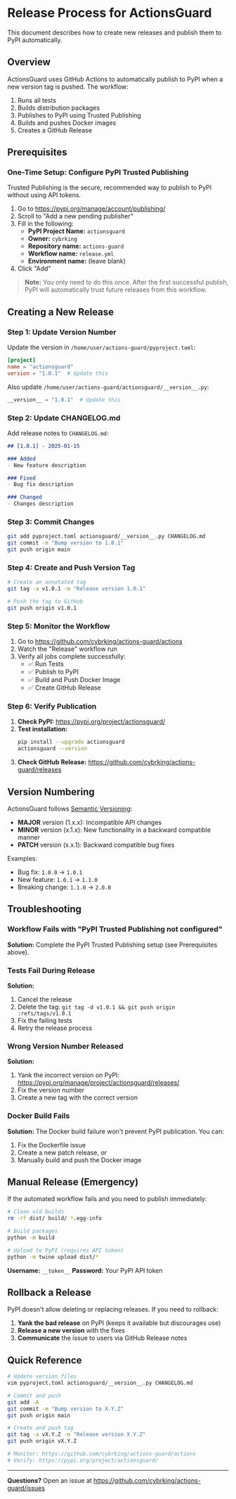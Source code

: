 # Release Process for ActionsGuard

This document describes how to create new releases and publish them to PyPI automatically.

## Overview

ActionsGuard uses GitHub Actions to automatically publish to PyPI when a new version tag is pushed. The workflow:

1. Runs all tests
2. Builds distribution packages
3. Publishes to PyPI using Trusted Publishing
4. Builds and pushes Docker images
5. Creates a GitHub Release

## Prerequisites

### One-Time Setup: Configure PyPI Trusted Publishing

Trusted Publishing is the secure, recommended way to publish to PyPI without using API tokens.

1. Go to https://pypi.org/manage/account/publishing/
2. Scroll to "Add a new pending publisher"
3. Fill in the following:
   - **PyPI Project Name:** `actionsguard`
   - **Owner:** `cybrking`
   - **Repository name:** `actions-guard`
   - **Workflow name:** `release.yml`
   - **Environment name:** (leave blank)
4. Click "Add"

> **Note:** You only need to do this once. After the first successful publish, PyPI will automatically trust future releases from this workflow.

## Creating a New Release

### Step 1: Update Version Number

Update the version in `/home/user/actions-guard/pyproject.toml`:

```toml
[project]
name = "actionsguard"
version = "1.0.1"  # Update this
```

Also update `/home/user/actions-guard/actionsguard/__version__.py`:

```python
__version__ = "1.0.1"  # Update this
```

### Step 2: Update CHANGELOG.md

Add release notes to `CHANGELOG.md`:

```markdown
## [1.0.1] - 2025-01-15

### Added
- New feature description

### Fixed
- Bug fix description

### Changed
- Changes description
```

### Step 3: Commit Changes

```bash
git add pyproject.toml actionsguard/__version__.py CHANGELOG.md
git commit -m "Bump version to 1.0.1"
git push origin main
```

### Step 4: Create and Push Version Tag

```bash
# Create an annotated tag
git tag -a v1.0.1 -m "Release version 1.0.1"

# Push the tag to GitHub
git push origin v1.0.1
```

### Step 5: Monitor the Workflow

1. Go to https://github.com/cybrking/actions-guard/actions
2. Watch the "Release" workflow run
3. Verify all jobs complete successfully:
   - ✅ Run Tests
   - ✅ Publish to PyPI
   - ✅ Build and Push Docker Image
   - ✅ Create GitHub Release

### Step 6: Verify Publication

1. **Check PyPI:** https://pypi.org/project/actionsguard/
2. **Test installation:**
   ```bash
   pip install --upgrade actionsguard
   actionsguard --version
   ```
3. **Check GitHub Release:** https://github.com/cybrking/actions-guard/releases

## Version Numbering

ActionsGuard follows [Semantic Versioning](https://semver.org/):

- **MAJOR** version (1.x.x): Incompatible API changes
- **MINOR** version (x.1.x): New functionality in a backward compatible manner
- **PATCH** version (x.x.1): Backward compatible bug fixes

Examples:
- Bug fix: `1.0.0` → `1.0.1`
- New feature: `1.0.1` → `1.1.0`
- Breaking change: `1.1.0` → `2.0.0`

## Troubleshooting

### Workflow Fails with "PyPI Trusted Publishing not configured"

**Solution:** Complete the PyPI Trusted Publishing setup (see Prerequisites above).

### Tests Fail During Release

**Solution:**
1. Cancel the release
2. Delete the tag: `git tag -d v1.0.1 && git push origin :refs/tags/v1.0.1`
3. Fix the failing tests
4. Retry the release process

### Wrong Version Number Released

**Solution:**
1. Yank the incorrect version on PyPI: https://pypi.org/manage/project/actionsguard/releases/
2. Fix the version number
3. Create a new tag with the correct version

### Docker Build Fails

**Solution:** The Docker build failure won't prevent PyPI publication. You can:
1. Fix the Dockerfile issue
2. Create a new patch release, or
3. Manually build and push the Docker image

## Manual Release (Emergency)

If the automated workflow fails and you need to publish immediately:

```bash
# Clean old builds
rm -rf dist/ build/ *.egg-info

# Build packages
python -m build

# Upload to PyPI (requires API token)
python -m twine upload dist/*
```

**Username:** `__token__`
**Password:** Your PyPI API token

## Rollback a Release

PyPI doesn't allow deleting or replacing releases. If you need to rollback:

1. **Yank the bad release** on PyPI (keeps it available but discourages use)
2. **Release a new version** with the fixes
3. **Communicate** the issue to users via GitHub Release notes

## Quick Reference

```bash
# Update version files
vim pyproject.toml actionsguard/__version__.py CHANGELOG.md

# Commit and push
git add -A
git commit -m "Bump version to X.Y.Z"
git push origin main

# Create and push tag
git tag -a vX.Y.Z -m "Release version X.Y.Z"
git push origin vX.Y.Z

# Monitor: https://github.com/cybrking/actions-guard/actions
# Verify: https://pypi.org/project/actionsguard/
```

---

**Questions?** Open an issue at https://github.com/cybrking/actions-guard/issues
